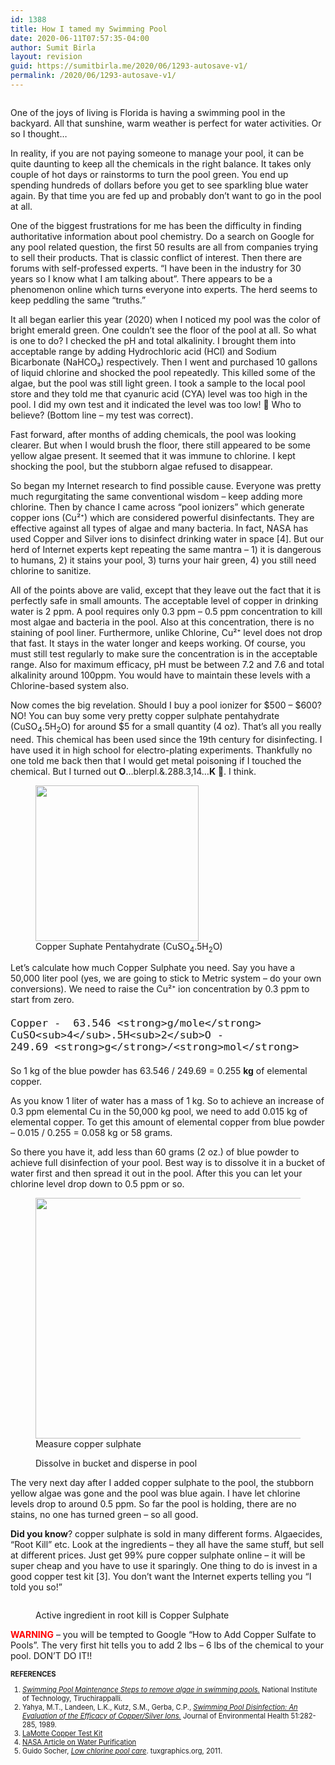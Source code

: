 ```yaml
---
id: 1388
title: How I tamed my Swimming Pool
date: 2020-06-11T07:57:35-04:00
author: Sumit Birla
layout: revision
guid: https://sumitbirla.me/2020/06/1293-autosave-v1/
permalink: /2020/06/1293-autosave-v1/
---
```

<figure class="wp-block-image size-large"><img src="https://sumitbirla.me/wp-content/uploads/2012/01/pool.jpg" alt="" class="wp-image-293" srcset="https://sumitbirla.me/wp-content/uploads/2012/01/pool.jpg 696w, https://sumitbirla.me/wp-content/uploads/2012/01/pool-300x155.jpg 300w" sizes="(max-width: 696px) 100vw, 696px" /></figure> 

One of the joys of living is Florida is having a swimming pool in the backyard. All that sunshine, warm weather is perfect for water activities. Or so I thought&#8230;

In reality, if you are not paying someone to manage your pool, it can be quite daunting to keep all the chemicals in the right balance. It takes only couple of hot days or rainstorms to turn the pool green. You end up spending hundreds of dollars before you get to see sparkling blue water again. By that time you are fed up and probably don&#8217;t want to go in the pool at all.

One of the biggest frustrations for me has been the difficulty in finding authoritative information about pool chemistry. Do a search on Google for any pool related question, the first 50 results are all from companies trying to sell their products. That is classic conflict of interest. Then there are forums with self-professed experts. &#8220;I have been in the industry for 30 years so I know what I am talking about&#8221;. There appears to be a phenomenon online which turns everyone into experts. The herd seems to keep peddling the same &#8220;truths.&#8221;

It all began earlier this year (2020) when I noticed my pool was the color of bright emerald green. One couldn&#8217;t see the floor of the pool at all. So what is one to do? I checked the pH and total alkalinity. I brought them into acceptable range by adding Hydrochloric acid (HCl) and Sodium Bicarbonate (NaHCO₃) respectively. Then I went and purchased 10 gallons of liquid chlorine and shocked the pool repeatedly. This killed some of the algae, but the pool was still light green. I took a sample to the local pool store and they told me that cyanuric acid (CYA) level was too high in the pool. I did my own test and it indicated the level was too low! 🤔 Who to believe? (Bottom line &#8211; my test was correct).

Fast forward, after months of adding chemicals, the pool was looking clearer. But when I would brush the floor, there still appeared to be some yellow algae present. It seemed that it was immune to chlorine. I kept shocking the pool, but the stubborn algae refused to disappear.

So began my Internet research to find possible cause. Everyone was pretty much regurgitating the same conventional wisdom &#8211; keep adding more chlorine. Then by chance I came across &#8220;pool ionizers&#8221; which generate copper ions (Cu²⁺) which are considered powerful disinfectants. They are effective against all types of algae and many bacteria. In fact, NASA has used Copper and Silver ions to disinfect drinking water in space [4]. But our herd of Internet experts kept repeating the same mantra &#8211; 1) it is dangerous to humans, 2) it stains your pool, 3) turns your hair green, 4) you still need chlorine to sanitize. 

All of the points above are valid, except that they leave out the fact that it is perfectly safe in small amounts. The acceptable level of copper in drinking water is 2 ppm. A pool requires only 0.3 ppm &#8211; 0.5 ppm concentration to kill most algae and bacteria in the pool. Also at this concentration, there is no staining of pool liner. Furthermore, unlike Chlorine, Cu²⁺ level does not drop that fast. It stays in the water longer and keeps working. Of course, you must still test regularly to make sure the concentration is in the acceptable range. Also for maximum efficacy, pH must be between 7.2 and 7.6 and total alkalinity around 100ppm. You would have to maintain these levels with a Chlorine-based system also.

Now comes the big revelation. Should I buy a pool ionizer for $500 &#8211; $600? NO! You can buy some very pretty copper sulphate pentahydrate (CuSO<sub>4</sub>.5H<sub>2</sub>O) for around $5 for a small quantity (4 oz). That&#8217;s all you really need. This chemical has been used since the 19th century for disinfecting. I have used it in high school for electro-plating experiments. Thankfully no one told me back then that I would get metal poisoning if I touched the chemical. But I turned out **O**&#8230;blerpl.&.288.3,14&#8230;**K** 🤪. I think.

<div class="wp-block-image">
  <figure class="aligncenter size-large is-resized"><img src="https://sumitbirla.me/wp-content/uploads/2020/05/copper-sulphate-1.jpg" alt="" class="wp-image-1317" width="261" height="249" /><figcaption>Copper Suphate Pentahydrate (CuSO<sub>4</sub>.5H<sub>2</sub>O)</figcaption></figure>
</div>

Let&#8217;s calculate how much Copper Sulphate you need. Say you have a 50,000 liter pool (yes, we are going to stick to Metric system &#8211; do your own conversions). We need to raise the Cu²⁺ ion concentration by 0.3 ppm to start from zero. 

<p class="has-text-align-center" style="font-size: 1.4em;">
  <code>Copper -  63.546 &lt;strong>g/mole&lt;/strong>   &nbsp; &nbsp; &nbsp;  CuSO&lt;sub>4&lt;/sub>.5H&lt;sub>2&lt;/sub>O - 249.69&nbsp;&lt;strong>g&lt;/strong>/&lt;strong>mol&lt;/strong></code>
</p>

So 1 kg of the blue powder has 63.546 / 249.69 = 0.255 **kg** of elemental copper.

As you know 1 liter of water has a mass of 1 kg. So to achieve an increase of 0.3 ppm elemental Cu in the 50,000 kg pool, we need to add 0.015 kg of elemental copper. To get this amount of elemental copper from blue powder &#8211; 0.015 / 0.255 = 0.058 kg or 58 grams.

So there you have it, add less than 60 grams (2 oz.) of blue powder to achieve full disinfection of your pool. Best way is to dissolve it in a bucket of water first and then spread it out in the pool. After this you can let your chlorine level drop down to 0.5 ppm or so.

<div class="wp-block-image">
  <figure class="aligncenter is-resized"><img src="https://sumitbirla.me/wp-content/uploads/2020/05/IMG_3568.jpeg" alt="" class="wp-image-1372" width="576" height="385" /><figcaption>Measure copper sulphate</figcaption></figure>
</div>

<div class="wp-block-image">
  <figure class="aligncenter"><img src="https://sumitbirla.me/wp-content/uploads/2020/05/IMG_3573.jpeg" alt="" class="wp-image-1374" /><figcaption>Dissolve in bucket and disperse in pool</figcaption></figure>
</div>

The very next day after I added copper sulphate to the pool, the stubborn yellow algae was gone and the pool was blue again. I have let chlorine levels drop to around 0.5 ppm. So far the pool is holding, there are no stains, no one has turned green &#8211; so all good. 

**Did you know**? copper sulphate is sold in many different forms. Algaecides, &#8220;Root Kill&#8221; etc. Look at the ingredients &#8211; they all have the same stuff, but sell at different prices. Just get 99% pure copper sulphate online &#8211; it will be super cheap and you have to use it sparingly. One thing to do is invest in a good copper test kit [3]. You don&#8217;t want the Internet experts telling you &#8220;I told you so!&#8221;<figure class="wp-block-image size-large">

<img src="https://sumitbirla.me/wp-content/uploads/2020/05/IMG_3571-1.jpeg" alt="" class="wp-image-1375" /> <figcaption>Active ingredient in root kill is Copper Sulphate</figcaption></figure> 

<strong style="color: red;">WARNING</strong> &#8211; you will be tempted to Google &#8220;How to Add Copper Sulfate to Pools&#8221;. The very first hit tells you to add 2 lbs &#8211; 6 lbs of the chemical to your pool. DON&#8217;T DO IT!! 



  


<div style="font-size: 0.8em;">
  <b>REFERENCES</b> 
  
  <ol style="list-style-type: decimal;">
    <li>
      <i><a href="https://www.nitt.edu/home/students/facilitiesnservices/sportscenter/swimmingpool/SwimmingPoolMaintenance.pdf">Swimming Pool Maintenance Steps to remove algae in swimming pools.</a></i> National Institute of Technology, Tiruchirappalli.
    </li>
    <li>
      Yahya, M.T., Landeen, L.K., Kutz, S.M., Gerba, C.P., <i><a href="https://www.jstor.org/stable/pdf/44533962.pdf">Swimming Pool Disinfection: An Evaluation of the Efficacy of Copper/Silver Ions.</a></i> Journal of Environmental Health 51:282-285, 1989.
    </li>
    <li>
      <a href="https://www.lamotte.com/en/pool-spa/kits-reagents/specialty-test-kits/3619.html">LaMotte Copper Test Kit</a>
    </li>
    <li>
      <a href="https://ntrs.nasa.gov/archive/nasa/casi.ntrs.nasa.gov/20020083175.pdf">NASA Article on Water Purification</a>
    </li>
    <li>
      Guido Socher, <i><a href="http://tuxgraphics.org/common/src2/article11081/low-chlorine-pool/">Low chlorine pool care</a></i>. tuxgraphics.org, 2011.
    </li>
  </ol>
</div>